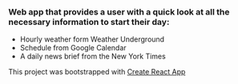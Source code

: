 ### Web app that provides a user with a quick look at all the necessary information to start their day: 
* Hourly weather form Weather Underground
* Schedule from Google Calendar
* A daily news brief from the New York Times

This project was bootstrapped with [Create React App](https://github.com/facebookincubator/create-react-app) 
